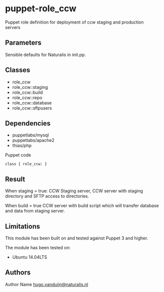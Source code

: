 puppet-role_ccw
===================

Puppet role definition for deployment of ccw staging and production servers

Parameters
-------------
Sensible defaults for Naturalis in init.pp.



Classes
-------------
- role_ccw
- role_ccw::staging
- role_ccw::build
- role_ccw::repo
- role_ccw::database
- role_ccw::sftpusers


Dependencies
-------------
- puppetlabs/mysql
- puppetlabs/apache2
- thias/php


Puppet code
```
class { role_ccw: }
```
Result
-------------
When staging = true: 
CCW Staging server, CCW server with staging directory and SFTP access to directories.

When build = true
CCW server with build script which will transfer database and data from staging server. 

Limitations
-------------
This module has been built on and tested against Puppet 3 and higher.


The module has been tested on:
- Ubuntu 14.04LTS

Authors
-------------
Author Name <hugo.vanduijn@naturalis.nl>

